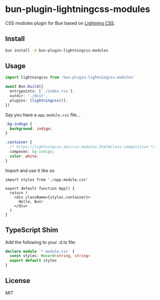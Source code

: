 # bun-plugin-lightningcss-modules

CSS modules plugin for Bun based on [Lightning CSS](https://lightningcss.dev/).

## Install

```bash
bun install -d bun-plugin-lightningcss-modules
```

## Usage

```ts
import lightningcss from 'bun-plugin-lightningcss-modules'

await Bun.build({
  entrypoints: ['./index.tsx'],
  outdir: './dist',
  plugins: [lightningcss()],
})
```

Say you have a `app.module.css` file...

```css
.bg-indigo {
  background: indigo;
}

.container {
  /* https://lightningcss.dev/css-modules.html#class-composition */
  composes: bg-indigo;
  color: white;
}
```

Import and use it like so

```tsx
import styles from './app.module.css'

export default function App() {
  return (
    <div className={styles.container}>
      Hello, Bun!
    </div>
  )
}
```

## TypeScript Shim

Add the following to your .d.ts file:

```ts
declare module '*.module.css' {
  const styles: Record<string, string>
  export default styles
}
```

## License

MIT
